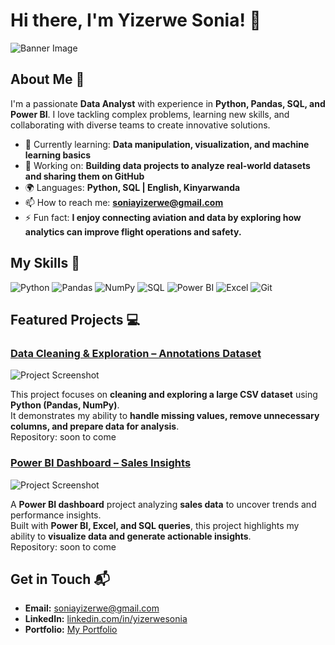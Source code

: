 # Hi there, I'm Yizerwe Sonia! 👋

![Banner Image]((https://www.canva.com/design/DAGr1W-y_a8/qN5w_uWbSt1bLuPua6XXMQ/edit))

## About Me 🚀

I'm a passionate **Data Analyst** with experience in **Python, Pandas, SQL, and Power BI**. I love tackling complex problems, learning new skills, and collaborating with diverse teams to create innovative solutions.

- 🌱 Currently learning: **Data manipulation, visualization, and machine learning basics**
- 🔭 Working on: **Building data projects to analyze real-world datasets and sharing them on GitHub**
- 🌍 Languages: **Python, SQL | English, Kinyarwanda**
- 📫 How to reach me: **soniayizerwe@gmail.com**
- ⚡ Fun fact: **I enjoy connecting aviation and data by exploring how analytics can improve flight operations and safety.**


## My Skills 🧠

![Python](https://img.shields.io/badge/-Python-3776AB?style=flat-square&logo=python&logoColor=white)
![Pandas](https://img.shields.io/badge/-Pandas-150458?style=flat-square&logo=pandas&logoColor=white)
![NumPy](https://img.shields.io/badge/-NumPy-013243?style=flat-square&logo=numpy&logoColor=white)
![SQL](https://img.shields.io/badge/-SQL-4479A1?style=flat-square&logo=postgresql&logoColor=white)
![Power BI](https://img.shields.io/badge/-PowerBI-F2C811?style=flat-square&logo=power-bi&logoColor=black)
![Excel](https://img.shields.io/badge/-Excel-217346?style=flat-square&logo=microsoft-excel&logoColor=white)
![Git](https://img.shields.io/badge/-Git-F05032?style=flat-square&logo=git&logoColor=white)

## Featured Projects 💻

### [Data Cleaning & Exploration – Annotations Dataset](#)
![Project Screenshot](https://img.shields.io/badge/-CSV%20Data-blue?style=flat-square&logo=files&logoColor=white)

This project focuses on **cleaning and exploring a large CSV dataset** using **Python (Pandas, NumPy)**.  
It demonstrates my ability to **handle missing values, remove unnecessary columns, and prepare data for analysis**.  
Repository: soon to come

### [Power BI Dashboard – Sales Insights](#)
![Project Screenshot](https://img.shields.io/badge/-Dashboard-yellow?style=flat-square&logo=power-bi&logoColor=black)

A **Power BI dashboard** project analyzing **sales data** to uncover trends and performance insights.  
Built with **Power BI, Excel, and SQL queries**, this project highlights my ability to **visualize data and generate actionable insights**.  
Repository: soon to come


## Get in Touch 📬

- **Email:** [soniayizerwe@gmail.com](mailto:soniayizerwe@gmail.com)  
- **LinkedIn:** [linkedin.com/in/yizerwesonia](https://www.linkedin.com/in/yizerwesonia/)  
- **Portfolio:** [My Portfolio](https://sites.google.com/d/11MqB3fiYg6nYL48NfR0kM8gNVLlh824i/p/1Yn3rilq6HQUIxskyqIdgjwwbxyih1OJW/edit)  
